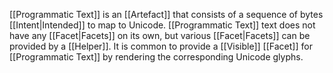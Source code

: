 [[Programmatic Text]] is an [[Artefact]] that consists of a sequence of bytes [[Intent|Intended]] to map to Unicode. [[Programmatic Text]] text does not have any [[Facet|Facets]] on its own, but various [[Facet|Facets]] can be provided by a [[Helper]]. It is common to provide a [[Visible]] [[Facet]] for [[Programmatic Text]] by rendering the corresponding Unicode glyphs.